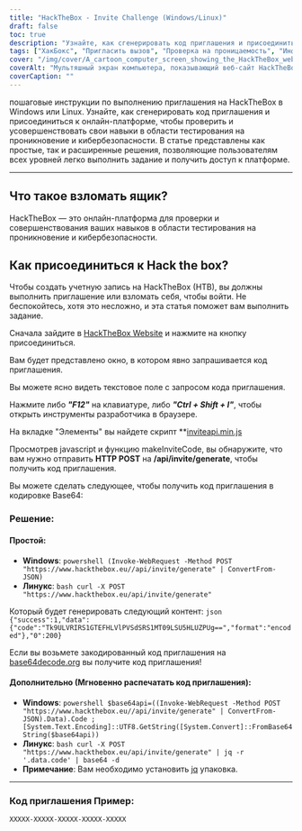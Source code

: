 ```yaml
---
title: "HackTheBox - Invite Challenge (Windows/Linux)"
draft: false
toc: true
description: "Узнайте, как сгенерировать код приглашения и присоединиться к онлайн-платформе HackTheBox, чтобы проверить и усовершенствовать свои навыки в области тестирования на проникновение и кибербезопасности как в Windows, так и в Linux."
tags: ["ХакБокс", "Пригласить вызов", "Проверка на проницаемость", "Информационная безопасность", "Окна", "линукс", "Онлайн-платформа", "HTTP-ПОСТ", "Код приглашения", "Кодировка Base64", "PowerShell", "Линукс Баш", "Декодирование Base64", "Генерация кода приглашения", "Программирование", "Веб-разработка", "Технологии", "ИТ-безопасность", "ИТ-обучение"]
cover: "/img/cover/A_cartoon_computer_screen_showing_the_HackTheBox_website.png"
coverAlt: "Мультяшный экран компьютера, показывающий веб-сайт HackTheBox с дверью хранилища, отпираемой ключом, обнажая трофей или медаль, на фоне городского пейзажа в цветовой гамме логотипа HackTheBox (синий и белый)."
coverCaption: ""
---
```

 пошаговые инструкции по выполнению приглашения на HackTheBox в Windows или Linux. Узнайте, как сгенерировать код приглашения и присоединиться к онлайн-платформе, чтобы проверить и усовершенствовать свои навыки в области тестирования на проникновение и кибербезопасности. В статье представлены как простые, так и расширенные решения, позволяющие пользователям всех уровней легко выполнить задание и получить доступ к платформе.

______

## Что такое взломать ящик?

HackTheBox — это онлайн-платформа для проверки и совершенствования ваших навыков в области тестирования на проникновение и кибербезопасности.

## Как присоединиться к Hack the box?

Чтобы создать учетную запись на HackTheBox (HTB), вы должны выполнить приглашение или взломать себя, чтобы войти. Не беспокойтесь, хотя это несложно, и эта статья поможет вам выполнить задание.

Сначала зайдите в [HackTheBox Website](https://hackthebox.eu) и нажмите на кнопку присоединиться.

Вам будет представлено окно, в котором явно запрашивается код приглашения.

Вы можете ясно видеть текстовое поле с запросом кода приглашения.

Нажмите либо ***"F12"*** на клавиатуре, либо ***"Ctrl + Shift + I"***, чтобы открыть инструменты разработчика в браузере.

На вкладке "Элементы" вы найдете скрипт **[inviteapi.min.js](https://www.hackthebox.eu/js/inviteapi.min.js)

Просмотрев javascript и функцию makeInviteCode, вы обнаружите, что вам нужно отправить **HTTP POST** на **/api/invite/generate**, чтобы получить код приглашения.

Вы можете сделать следующее, чтобы получить код приглашения в кодировке Base64:

### Решение:

#### Простой:
- **Windows**: ```powershell (Invoke-WebRequest -Method POST "https://www.hackthebox.eu//api/invite/generate" | ConvertFrom-JSON) ```
- **Линукс**: ```bash curl -X POST "https://www.hackthebox.eu/api/invite/generate" ```

Который будет генерировать следующий контент: ```json {"success":1,"data":{"code":"Tk9ULVRIRS1GTEFHLVlPVSdSRS1MT09LSU5HLUZPUg==","format":"encoded"},"0":200} ```

Если вы возьмете закодированный код приглашения на [base64decode.org](https://www.base64decode.org/) вы получите код приглашения!

#### Дополнительно (Мгновенно распечатать код приглашения):
 - **Windows**: ```powershell $base64api=((Invoke-WebRequest -Method POST "https://www.hackthebox.eu//api/invite/generate" | ConvertFrom-JSON).Data).Code ; [System.Text.Encoding]::UTF8.GetString([System.Convert]::FromBase64String($base64api)) ```
- **Линукс**: ```bash curl -X POST "https://www.hackthebox.eu/api/invite/generate" | jq -r '.data.code' | base64 -d ```
 - **Примечание**: Вам необходимо установить [jq](https://stedolan.github.io/jq/download/) упаковка.

______

### Код приглашения Пример:
```XXXXX-XXXXX-XXXXX-XXXXX-XXXXX```


